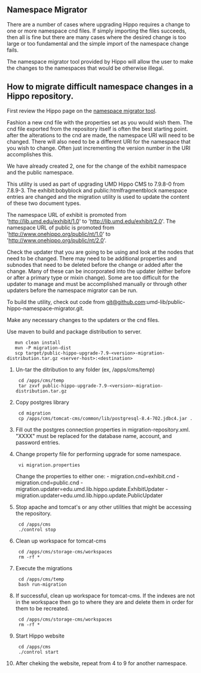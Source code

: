 ## Namespace Migrator

There are a number of cases where upgrading Hippo requires a change to one or more namespace cnd files.  If simply importing the files succeeds, then all is fine but there are many cases where the desired change is too large or too fundamental and the simple import of the namespace change fails.

The namespace migrator tool provided by Hippo will allow the user to make the changes to the namespaces that would be otherwise illegal.

## How to migrate difficult namespace changes in a Hippo repository.

First review the Hippo page on the [namespace migrator tool](http://www.onehippo.org/library/upgrade/namespace-migration.html).

Fashion a new cnd file with the properties set as you would wish them.  The cnd file exported from the repository itself is often the best starting point. after the alterations to the cnd are made, the namespace URI will need to be changed.  There will also need to be a different URI for the namespace that you wish to change.  Often just incrementing the version number in the URI accomplishes this.

We have already created 2, one for the change of the exhibit namespace and the public namespace.

This utility is used as part of upgrading UMD Hippo CMS to 7.9.8-0 from 7.8.9-3.
The exhibit:bobyblock and public:htmlfragmentblock namespace entries are changed and the migration
utility is used to update the content of these two document types.

The namespace URL of exhibit is promoted from 'http://lib.umd.edu/exhibit/1.0' to 'http://lib.umd.edu/exhibit/2.0'.
The namespace URL of public is promoted from 'http://www.onehippo.org/public/nt/1.0' to 'http://www.onehippo.org/public/nt/2.0'.

Check the updater that you are going to be using and look at the nodes that need to be changed.  There may need to be additional properties and subnodes that need to be deleted before the change or added after the change.  Many of these can be incorporated into the updater (either before or after a primary type or mixin change).  Some are too difficult for the updater to manage and must be accomplished manually or through other updaters before the namespace migrator can be run.

To build the utility, check out code from git@github.com:umd-lib/public-hippo-namespace-migrator.git.

Make any necessary changes to the updaters or the cnd files.

Use maven to build and package distribution to server.
   
       mvn clean install
       mvn -P migration-dist
       scp target/public-hippo-upgrade-7.9-<version>-migration-distribution.tar.gz <server-host>:<destination>

1. Un-tar the ditribution to any folder (ex, /apps/cms/temp)
   
        cd /apps/cms/temp
        tar zxvf public-hippo-upgrade-7.9-<version>-migration-distribution.tar.gz

2. Copy postgres library

        cd migration
        cp /apps/cms/tomcat-cms/common/lib/postgresql-8.4-702.jdbc4.jar .


3. Fill out the postgres connection properties in migration-repository.xml.  "XXXX" must be replaced for the database name, account, and password entries.

4. Change property file for performing upgrade for some namespace.

        vi migration.properties
   
   Change the properties to either one:
       - migration.cnd=exhibit.cnd
       - migration.cnd=public.cnd
       - migration.updater=edu.umd.lib.hippo.update.ExhibitUpdater
       - migration.updater=edu.umd.lib.hippo.update.PublicUpdater

5. Stop apache and tomcat's or any other utilities that might be accessing the repository.

        cd /apps/cms
        ./control stop

6. Clean up workspace for tomcat-cms

        cd /apps/cms/storage-cms/workspaces
        rm -rf *

7. Execute the migrations

        cd /apps/cms/temp
        bash run-migration

8. If successful, clean up workspace for tomcat-cms.  If the indexes are not in the workspace then go to where they are and delete them in order for them to be recreated.

        cd /apps/cms/storage-cms/workspaces
        rm -rf *

9. Start Hippo website

        cd /apps/cms
        ./control start

9. After cheking the website, repeat from 4 to 9 for another namespace.
